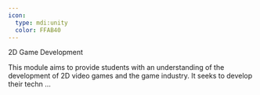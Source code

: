 ```yaml
---
icon:
  type: mdi:unity
  color: FFAB40
---
```

2D Game Development

This module aims to provide students with an understanding of the development of 2D video games and the game industry. It seeks to develop their techn ... 
